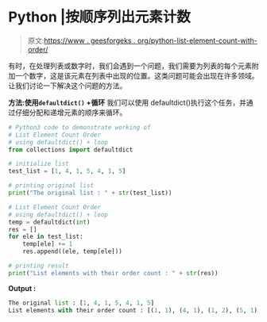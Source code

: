 # Python |按顺序列出元素计数

> 原文:[https://www . geesforgeks . org/python-list-element-count-with-order/](https://www.geeksforgeeks.org/python-list-element-count-with-order/)

有时，在处理列表或数字时，我们会遇到一个问题，我们需要为列表的每个元素附加一个数字，这是该元素在列表中出现的位置。这类问题可能会出现在许多领域。让我们讨论一下解决这个问题的方法。

**方法:使用`defaultdict()` +循环**
我们可以使用 defaultdict()执行这个任务，并通过仔细分配和递增元素的顺序来循环。

```py
# Python3 code to demonstrate working of
# List Element Count Order
# using defaultdict() + loop
from collections import defaultdict

# initialize list 
test_list = [1, 4, 1, 5, 4, 1, 5]

# printing original list 
print("The original list : " + str(test_list))

# List Element Count Order
# using defaultdict() + loop
temp = defaultdict(int)
res = []
for ele in test_list:
    temp[ele] += 1
    res.append((ele, temp[ele]))

# printing result
print("List elements with their order count : " + str(res))
```

**Output :**

```py
The original list : [1, 4, 1, 5, 4, 1, 5]
List elements with their order count : [(1, 1), (4, 1), (1, 2), (5, 1), (4, 2), (1, 3), (5, 2)]

```